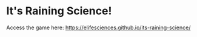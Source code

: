 # It's Raining Science!

Access the game here: https://elifesciences.github.io/its-raining-science/
